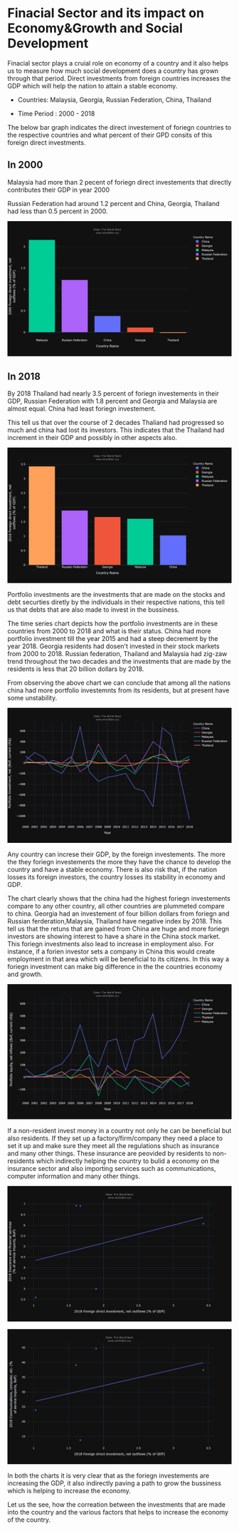 # Finacial Sector and its impact on Economy&Growth and Social Development

Finacial sector plays a cruial role on economy of a country and it also helps us to measure how much social development does a country has grown through that period. Direct investments from foreign countries increases the GDP which will help the nation to attain a stable economy.

* Countries: Malaysia, Georgia, Russian Federation, China, Thailand

* Time Period : 2000 - 2018

The below bar graph indicates the direct investement of foriegn countries to the respective countries and what percent of their GPD consits of this foreign direct investments.
## In 2000

Malaysia had more than 2 pecent of foriegn direct investements that directly contributes their GDP in year 2000

Russian Federation had around 1.2 percent and China, Georgia, Thailand had less than 0.5 percent in 2000.


![](2000.png)

## In 2018 

By 2018 Thailand had nearly 3.5 percent of foriegn investements in their GDP, Russian Federation with 1.8 percent and Georgia and Malaysia are almost equal. China had least foriegn investement. 

This tell us that over the course of 2 decades Thaliand had progressed so much and china had lost its investors. This indicates that the Thailand had increment in their GDP and possibly in other aspects also.

![](2018.png)

Portfolio investments are the investments that are made on the stocks and debt securties diretly by the individuals in their respective nations, this tell us that debts that are also  made to invest in the bussiness.

The time series chart depicts how the portfolio investments are in these countries from 2000 to 2018 and what is their status. China had more portfolio investment till the year 2015 and had a steep decrement by the year 2018. Georgia residents had dosen't  invested in their stock markets from 2000 to 2018. Russian federation, Thailand and Malaysia had zig-zaw trend throughout the two decades and the investments that are made by the residents is less that 20 billion dollars by 2018. 

From observing the above chart we can conclude that among all the nations china had more portfolio investemnts from its residents, but at present have some unstability.

![](portfolio.png)

Any country can increse their GDP, by the foreign investements. The more the they foriegn investements the more they have the chance to develop the country and have a stable economy. There is also risk that, if the nation losses its foreign investors, the country losses its stability in economy and GDP.

The chart clearly shows that the china had the highest foriegn investements compare to any other country, all other countries are plummeted compare to china. Georgia had an investement of four billion dollars from foriegn and Russian ferderation,Malaysia, Thailand have negative index by 2018. This tell us that the retuns that are gained from China are huge and more foriegn investors are showing interest to have a share in the China stock market. This foriegn investments also lead to increase in employment also. For instance, if a forien investor sets a company in China this would create employment in that area which will be beneficial to its citizens. In this way a foriegn investment can make big difference in the the countries economy and growth.

![](indirect.png)

If a non-resident invest money in a country not only he can be beneficial but also residents. If they set up a factory/firm/company they need a place to set it up and make sure they meet all the regulations shuch as insurance and many other things. These insurance are peovided by residents to non-residents which indirectly helping the country to bulid a economy on the insurance sector and also importing services such as communications, computer information and many other things.

![](insurance.png)

![](Communications.png)

In both the charts it is very clear that as the foriegn investements are increasing the GDP, it also indirectly paving a path to grow the bussiness which is helping to increase the economy.

Let us the see, how the correation between the investments that are made into the country and the various factors that helps to increase the economy of the country.
